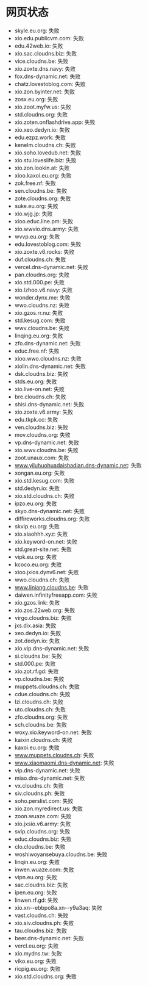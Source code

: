 # 网页状态
- skyle.eu.org: 失败
- xio.edu.publicvm.com: 失败
- edu.42web.io: 失败
- xio.sac.cloudns.biz: 失败
- vice.cloudns.be: 失败
- xio.zoxte.dns.navy: 失败
- fox.dns-dynamic.net: 失败
- chatz.lovestoblog.com: 失败
- xio.zon.byinter.net: 失败
- zosx.eu.org: 失败
- xio.zoot.myfw.us: 失败
- std.cloudns.org: 失败
- xio.zoten.onflashdrive.app: 失败
- xio.xeo.dedyn.io: 失败
- edu.ezpz.work: 失败
- kenelm.cloudns.ch: 失败
- xio.soho.lovedub.net: 失败
- xio.stu.loveslife.biz: 失败
- xio.zon.lookin.at: 失败
- xioo.kaxoi.eu.org: 失败
- zok.free.nf: 失败
- sen.cloudns.be: 失败
- zote.cloudns.org: 失败
- suke.eu.org: 失败
- xio.wjg.jp: 失败
- xioo.educ.line.pm: 失败
- xio.wwvio.dns.army: 失败
- wvvp.eu.org: 失败
- edu.lovestoblog.com: 失败
- xio.zoxte.v6.rocks: 失败
- duf.cloudns.ch: 失败
- vercel.dns-dynamic.net: 失败
- pan.cloudns.org: 失败
- xio.std.000.pe: 失败
- xio.lzhoo.v6.navy: 失败
- wonder.dynx.me: 失败
- wwo.cloudns.nz: 失败
- xio.gzos.rr.nu: 失败
- std.kesug.com: 失败
- wwv.cloudns.be: 失败
- linqing.eu.org: 失败
- zfo.dns-dynamic.net: 失败
- educ.free.nf: 失败
- xioo.wwo.cloudns.nz: 失败
- xiolin.dns-dynamic.net: 失败
- dsk.cloudns.biz: 失败
- stds.eu.org: 失败
- xio.live-on.net: 失败
- bre.cloudns.ch: 失败
- shisi.dns-dynamic.net: 失败
- xio.zoxte.v6.army: 失败
- edu.tkpk.cc: 失败
- ven.cloudns.biz: 失败
- mov.cloudns.org: 失败
- vp.dns-dynamic.net: 失败
- xio.wwv.cloudns.be: 失败
- zoot.unaux.com: 失败
- www.yiluhuohuadaishadian.dns-dynamic.net: 失败
- xongan.eu.org: 失败
- xio.std.kesug.com: 失败
- std.dedyn.io: 失败
- xio.std.cloudns.ch: 失败
- ipzo.eu.org: 失败
- skyo.dns-dynamic.net: 失败
- diffireworks.cloudns.org: 失败
- skvip.eu.org: 失败
- xio.xiaohhh.xyz: 失败
- xio.keyword-on.net: 失败
- std.great-site.net: 失败
- vipk.eu.org: 失败
- kcoco.eu.org: 失败
- xioo.jxios.dynv6.net: 失败
- wwo.cloudns.ch: 失败
- www.liniang.cloudns.be: 失败
- daiwen.infinityfreeapp.com: 失败
- xio.gzos.link: 失败
- xio.zos.22web.org: 失败
- virgo.cloudns.biz: 失败
- jxs.dix.asia: 失败
- xeo.dedyn.io: 失败
- zot.dedyn.io: 失败
- xio.vip.dns-dynamic.net: 失败
- si.cloudns.be: 失败
- std.000.pe: 失败
- xio.zot.rf.gd: 失败
- vp.cloudns.be: 失败
- muppets.cloudns.ch: 失败
- cdue.cloudns.ch: 失败
- lzi.cloudns.ch: 失败
- uto.cloudns.ch: 失败
- zfo.cloudns.org: 失败
- sch.cloudns.be: 失败
- woxy.xio.keyword-on.net: 失败
- kaixin.cloudns.ch: 失败
- kaxoi.eu.org: 失败
- www.muppets.cloudns.ch: 失败
- www.xiaomaomi.dns-dynamic.net: 失败
- vip.dns-dynamic.net: 失败
- miao.dns-dynamic.net: 失败
- vx.cloudns.ch: 失败
- siv.cloudns.ph: 失败
- soho.perslist.com: 失败
- xio.zon.myredirect.us: 失败
- zoon.wuaze.com: 失败
- xio.jxsio.v6.army: 失败
- svip.cloudns.org: 失败
- educ.cloudns.biz: 失败
- clo.cloudns.be: 失败
- woshiwoyansebuya.cloudns.be: 失败
- linqin.eu.org: 失败
- inwen.wuaze.com: 失败
- vipn.eu.org: 失败
- sac.cloudns.biz: 失败
- ipen.eu.org: 失败
- linwen.rf.gd: 失败
- xio.xn--ebbpo8a.xn--y9a3aq: 失败
- vast.cloudns.ch: 失败
- xio.siv.cloudns.ph: 失败
- tau.cloudns.biz: 失败
- beer.dns-dynamic.net: 失败
- vercl.eu.org: 失败
- xio.mydns.tw: 失败
- viko.eu.org: 失败
- ricpig.eu.org: 失败
- xio.std.cloudns.org: 失败
